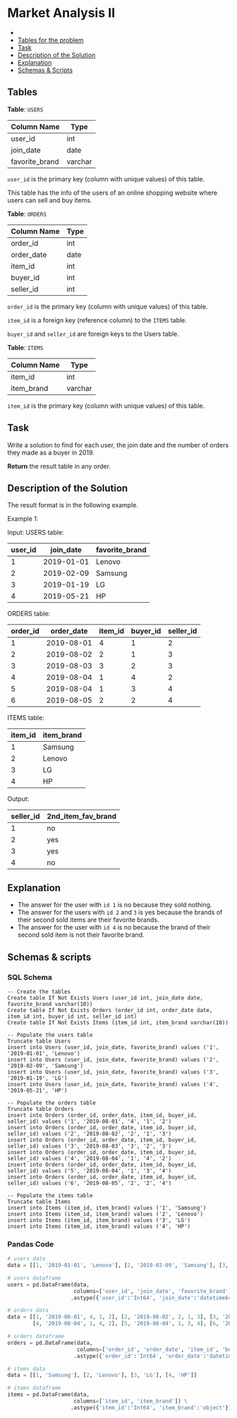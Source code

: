 # Market Analysis II
- 
- [Tables for the problem](#tables)
- [Task](#task)
- [Description of the Solution](#description-of-the-solution)
- [Explanation](#explanation)
- [Schemas & Scripts](#schemas--scripts)

## Tables 

**Table**: `USERS`

| Column Name    | Type    |
|----------------|---------|
| user_id        | int     |
| join_date      | date    |
| favorite_brand | varchar |

`user_id` is the primary key (column with unique values) of this table.

This table has the info of the users of an online shopping website where users can sell and buy items.

**Table**: `ORDERS`

| Column Name | Type |
|-------------|------|
| order_id    | int  |
| order_date  | date |
| item_id     | int  |
| buyer_id    | int  |
| seller_id   | int  |

`order_id` is the primary key (column with unique values) of this table.

`item_id` is a foreign key (reference column) to the `ITEMS` table.

`buyer_id` and `seller_id` are foreign keys to the Users table.

**Table**: `ITEMS`

| Column Name | Type    |
|-------------|---------|
| item_id     | int     |
| item_brand  | varchar |

`item_id` is the primary key (column with unique values) of this table.

## Task

Write a solution to find for each user, the join date and the number of orders they made as a buyer in 2019.

**Return** the result table in any order.

## Description of the Solution ##

The result format is in the following example.

Example 1:

Input: 
USERS table:

| user_id | join_date  | favorite_brand |
|---------|------------|----------------|
| 1       | 2019-01-01 | Lenovo         |
| 2       | 2019-02-09 | Samsung        |
| 3       | 2019-01-19 | LG             |
| 4       | 2019-05-21 | HP             |

ORDERS table:

| order_id | order_date | item_id | buyer_id | seller_id |
|----------|------------|---------|----------|-----------|
| 1        | 2019-08-01 | 4       | 1        | 2         |
| 2        | 2019-08-02 | 2       | 1        | 3         |
| 3        | 2019-08-03 | 3       | 2        | 3         |
| 4        | 2019-08-04 | 1       | 4        | 2         |
| 5        | 2019-08-04 | 1       | 3        | 4         |
| 6        | 2019-08-05 | 2       | 2        | 4         |

ITEMS table:

| item_id | item_brand |
|---------|------------|
| 1       | Samsung    |
| 2       | Lenovo     |
| 3       | LG         |
| 4       | HP         |

Output: 

| seller_id | 2nd_item_fav_brand |
|-----------|--------------------|
| 1         | no                 |
| 2         | yes                |
| 3         | yes                |
| 4         | no                 |

## Explanation ##

- The answer for the user with `id 1` is no because they sold nothing.
- The answer for the users with `id 2` and `3` is yes because the brands of their second sold items are their 
favorite brands.
- The answer for the user with `id 4` is no because the brand of their second sold item is not their favorite brand.

## Schemas & scripts

### SQL Schema

```genericsql
-- Create the tables
Create table If Not Exists Users (user_id int, join_date date, favorite_brand varchar(10))
Create table If Not Exists Orders (order_id int, order_date date, item_id int, buyer_id int, seller_id int)
Create table If Not Exists Items (item_id int, item_brand varchar(10))

-- Populate the users table    
Truncate table Users
insert into Users (user_id, join_date, favorite_brand) values ('1', '2019-01-01', 'Lenovo')
insert into Users (user_id, join_date, favorite_brand) values ('2', '2019-02-09', 'Samsung')
insert into Users (user_id, join_date, favorite_brand) values ('3', '2019-01-19', 'LG')
insert into Users (user_id, join_date, favorite_brand) values ('4', '2019-05-21', 'HP')

-- Populate the orders table    
Truncate table Orders
insert into Orders (order_id, order_date, item_id, buyer_id, seller_id) values ('1', '2019-08-01', '4', '1', '2')
insert into Orders (order_id, order_date, item_id, buyer_id, seller_id) values ('2', '2019-08-02', '2', '1', '3')
insert into Orders (order_id, order_date, item_id, buyer_id, seller_id) values ('3', '2019-08-03', '3', '2', '3')
insert into Orders (order_id, order_date, item_id, buyer_id, seller_id) values ('4', '2019-08-04', '1', '4', '2')
insert into Orders (order_id, order_date, item_id, buyer_id, seller_id) values ('5', '2019-08-04', '1', '3', '4')
insert into Orders (order_id, order_date, item_id, buyer_id, seller_id) values ('6', '2019-08-05', '2', '2', '4')

-- Populate the items table    
Truncate table Items
insert into Items (item_id, item_brand) values ('1', 'Samsung')
insert into Items (item_id, item_brand) values ('2', 'Lenovo')
insert into Items (item_id, item_brand) values ('3', 'LG')
insert into Items (item_id, item_brand) values ('4', 'HP')
```

### Pandas Code

```python
# users data
data = [[1, '2019-01-01', 'Lenovo'], [2, '2019-02-09', 'Samsung'], [3, '2019-01-19', 'LG'], [4, '2019-05-21', 'HP']]

# users dataframe
users = pd.DataFrame(data,
                     columns=['user_id', 'join_date', 'favorite_brand']) \
                    .astype({'user_id':'Int64', 'join_date':'datetime64[ns]', 'favorite_brand':'object'})

# orders data
data = [[1, '2019-08-01', 4, 1, 2], [2, '2019-08-02', 2, 1, 3], [3, '2019-08-03', 3, 2, 3], 
        [4, '2019-08-04', 1, 4, 2], [5, '2019-08-04', 1, 3, 4], [6, '2019-08-05', 2, 2, 4]]

# orders dataframe
orders = pd.DataFrame(data, 
                      columns=['order_id', 'order_date', 'item_id', 'buyer_id', 'seller_id']) \
                     .astype({'order_id':'Int64', 'order_date':'datetime64[ns]', 'item_id':'Int64', 'buyer_id':'Int64', 'seller_id':'Int64'})

# items data
data = [[1, 'Samsung'], [2, 'Lenovo'], [3, 'LG'], [4, 'HP']]

# items dataframe
items = pd.DataFrame(data, 
                     columns=['item_id', 'item_brand']) \
                    .astype({'item_id':'Int64', 'item_brand':'object'})
```